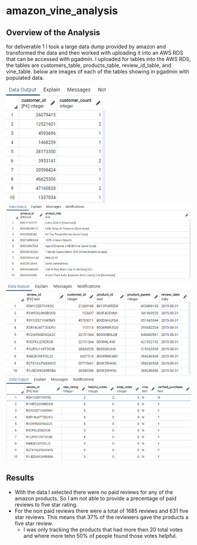# amazon_vine_analysis
## Overview of the Analysis 
for deliverable 1 I took a large data dump provided by amazon and transformed the data and then worked with uploading it into an AWS RDS that can be accessed with pgadmin. I uploaded for tables into the AWS RDS, the tables are customers_table, products_table, review_id_table, and vine_table. below are images of each of the tables showing in pgadmin with populated data. 

![customers_table](https://github.com/Tyfox1206/amazon_vine_analysis/blob/main/images/customer_table.PNG) ![products_table](https://github.com/Tyfox1206/amazon_vine_analysis/blob/main/images/products_table.PNG)

![review_id_table](https://github.com/Tyfox1206/amazon_vine_analysis/blob/main/images/review_id_table.PNG) ![vine_table](https://github.com/Tyfox1206/amazon_vine_analysis/blob/main/images/vine_table.PNG)

## Results

* With the data I selected there were no paid reviews for any of the amazon products. So I am not able to provide a precentage of paid reviews to five star rating.
*  For the non paid reviews there were a total of 1685 reviews and 631 five star reviews. This means that 37% of the reviewers gave the products a five star review. 
    * I was only tracking the products that had more then 20 total votes and where more tehn 50% of people found those votes helpful. 

